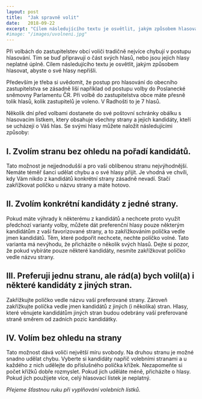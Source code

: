 ```yaml
---
layout: post
title:  "Jak spravně volit"
date:   2018-09-22
excerpt: "Cílem následujícího textu je osvětlit, jakým způsobem hlasovat, abyste o své hlasy nepřišli."
#image: "/images/uvolneni.jpg"
---
```


Při volbách do zastupitelstev obcí voliči tradičně nejvíce chybují 
v postupu hlasování. Tím se buď připravují o část svých hlasů, 
nebo jsou jejich hlasy neplatné úplně. Cílem následujícího textu 
je osvětlit, jakým způsobem hlasovat, abyste o své hlasy nepřišli.

Především je třeba si uvědomit, že postup pro hlasování do obecního 
zastupitelstva se zásadně liší například od postupu volby do 
Poslanecké sněmovny Parlamentu ČR. Při volbě do zastupitelstva obce 
máte přesně tolik hlasů, kolik zastupitelů je voleno. V Radhošti 
to je 7 hlasů.

Několik dní před volbami dostanete do své poštovní schránky obálku 
s hlasovacím lístkem, ktery obsahuje všechny strany a jejich 
kandidáty, kteří se ucházejí o Váš hlas. Se svými hlasy můžete 
naložit násle­dujícími způsoby:

## I. Zvolím stranu bez ohledu na pořadí kandidátů.

Tato možnost je nejjednodušší a pro vaši oblíbenou stranu 
nejvýhodnější. Nemáte téměř šanci udělat chybu a o své hlasy 
přijít. Je vhodná ve chvíli, kdy Vám nikdo z kandidátů 
konkrétní strany zásadně nevadí. Stačí zakřížkovat políčko 
u názvu strany a máte hotovo.

## II. Zvolím konkrétní kandidáty z jedné strany.

Pokud máte výhrady k některému z kandidátů a nechcete proto 
využít předchozí varianty volby, můžete dát preferenční hlasy 
pouze některým kandi­dátům z vaší favorizované strany, a to 
zakřížkováním políčka vedle jmen kandidátů. Těm, které podpořit 
nechcete, nechte políčko volné. Tato varianta má nevýhodu, 
že přicházíte o několik svých hlasů. Dejte si pozor, že pokud 
vybíráte pouze některé kandidáty, nesmíte zakřížkovat 
políčko vedle názvu strany.

## III. Preferuji jednu stranu, ale rád(a) bych volil(a) i některé kandidáty z jiných stran.

Zakřížkujte políčko vedle názvu vaší preferované strany. 
Zároveň zakřížkujte políčka vedle jmen kandidátů z jiných 
(i několika) stran. Hlasy, které věnujete kandidátům jiných 
stran budou odebrány vaší preferované straně směrem od 
zadních pozic kandidátky.

## IV. Volím bez ohledu na strany

Tato možnost dává voliči největší míru svobody. Na druhou stranu 
je možné snadno udělat chybu. Vyberte si kandidáty napříč volebními 
stranami a u každého z nich udělejte do příslušného políčka křížek. 
Nezapomeňte si počet křížků dobře rozmyslet. Pokud jich uděláte 
méně, přicházíte o hlasy. Pokud jich použijete více, celý 
hlasovací lístek je neplatný. 

_Přejeme šťastnou ruku při vyplňování volebních lístků._
